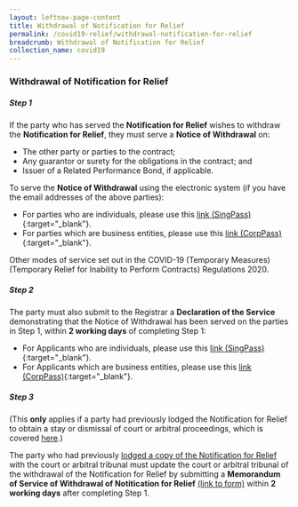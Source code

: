 ```yaml
---
layout: leftnav-page-content
title: Withdrawal of Notification for Relief
permalink: /covid19-relief/withdrawal-notification-for-relief
breadcrumb: Withdrawal of Notification for Relief
collection_name: covid19
---
```


### Withdrawal of Notification for Relief ###

##### Step 1 #####
If the party who has served the <b>Notification for Relief</b> wishes to withdraw the <b>Notification for Relief</b>, they must serve a <b>Notice of Withdrawal</b> on:
* The other party or parties to the contract;
* Any guarantor or surety for the obligations in the contract; and
* Issuer of a Related Performance Bond, if applicable.

To serve the <b>Notice of Withdrawal</b> using the electronic system (if you have the email addresses of the above parties):
* For parties who are individuals, please use this [link (SingPass)](https://go.gov.sg/withdrawal-of-notification-singpass){:target="_blank"}.
* For parties which are business entities, please use this [link (CorpPass)](https://go.gov.sg/withdrawal-of-notification-corppass){:target="_blank"}.

Other modes of service set out in the COVID-19 (Temporary Measures) (Temporary Relief for Inability to Perform Contracts) Regulations 2020.

##### Step 2 #####
The party must also submit to the Registrar a <b>Declaration of the Service</b> demonstrating that the Notice of Withdrawal has been served on the parties in Step 1, within <b>2 working days</b> of completing Step 1:
* For Applicants who are individuals, please use this [link (SingPass)](https://go.gov.sg/declaration-of-service-singpass){:target="_blank"}.
* For Applicants which are business entities, please use this [link (CorpPass)](https://go.gov.sg/declaration-of-service-corppass){:target="_blank"}.

##### Step 3 #####
(This **only** applies if a party had previously lodged the Notification for Relief to obtain a stay or dismissal of court or arbitral proceedings, which is covered [here](/covid19-relief/memorandum-of-notification).)

The party who had previously [lodged a copy of the Notification for Relief](/covid19-relief/memorandum-of-notification) with the court or arbitral tribunal must update the court or arbitral tribunal of the withdrawal of the Notification for Relief by submitting a **Memorandum of Service of Withdrawal of Notitication for Relief** [(link to form)](/files/covid19-forms/form-5.docx) within <b>2 working days</b> after completing Step 1.

